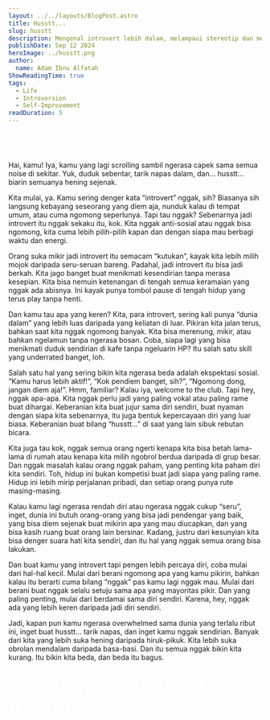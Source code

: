 ```yaml
---
layout: ../../layouts/BlogPost.astro
title: Husstt...
slug: husstt
description: Mengenal introvert lebih dalam, melampaui stereotip dan menemukan kekuatan dalam keheningan.
publishDate: Sep 12 2024
heroImage: ../husstt.png
author:
  name: Adam Ibnu Alfatah
ShowReadingTime: true
tags:
  - Life
  - Introversion
  - Self-Improvement
readDuration: 5
---
```

<h2 style="color:white;"> Husstt… </h2>

Hai, kamu! Iya, kamu yang lagi scrolling sambil ngerasa capek sama semua noise di sekitar. Yuk, duduk sebentar, tarik napas dalam, dan… husstt… biarin semuanya hening sejenak.

Kita mulai, ya. Kamu sering denger kata “introvert” nggak, sih? Biasanya sih langsung kebayang seseorang yang diem aja, nunduk kalau di tempat umum, atau cuma ngomong seperlunya. Tapi tau nggak? Sebenarnya jadi introvert itu nggak sekaku itu, kok. Kita nggak anti-sosial atau nggak bisa ngomong, kita cuma lebih pilih-pilih kapan dan dengan siapa mau berbagi waktu dan energi.

Orang suka mikir jadi introvert itu semacam “kutukan”, kayak kita lebih milih mojok daripada seru-seruan bareng. Padahal, jadi introvert itu bisa jadi berkah. Kita jago banget buat menikmati kesendirian tanpa merasa kesepian. Kita bisa nemuin ketenangan di tengah semua keramaian yang nggak ada abisnya. Ini kayak punya tombol pause di tengah hidup yang terus play tanpa henti.

Dan kamu tau apa yang keren? Kita, para introvert, sering kali punya “dunia dalam” yang lebih luas daripada yang keliatan di luar. Pikiran kita jalan terus, bahkan saat kita nggak ngomong banyak. Kita bisa merenung, mikir, atau bahkan ngelamun tanpa ngerasa bosan. Coba, siapa lagi yang bisa menikmati duduk sendirian di kafe tanpa ngeluarin HP? Itu salah satu skill yang underrated banget, loh.

Salah satu hal yang sering bikin kita ngerasa beda adalah ekspektasi sosial. “Kamu harus lebih aktif!”, “Kok pendiem banget, sih?”, “Ngomong dong, jangan diem aja!”. Hmm, familiar? Kalau iya, welcome to the club. Tapi hey, nggak apa-apa. Kita nggak perlu jadi yang paling vokal atau paling rame buat dihargai. Keberanian kita buat jujur sama diri sendiri, buat nyaman dengan siapa kita sebenarnya, itu juga bentuk kepercayaan diri yang luar biasa. Keberanian buat bilang “husstt…” di saat yang lain sibuk rebutan bicara.

Kita juga tau kok, nggak semua orang ngerti kenapa kita bisa betah lama-lama di rumah atau kenapa kita milih ngobrol berdua daripada di grup besar. Dan nggak masalah kalau orang nggak paham, yang penting kita paham diri kita sendiri. Toh, hidup ini bukan kompetisi buat jadi siapa yang paling rame. Hidup ini lebih mirip perjalanan pribadi, dan setiap orang punya rute masing-masing.

Kalau kamu lagi ngerasa rendah diri atau ngerasa nggak cukup “seru”, inget, dunia ini butuh orang-orang yang bisa jadi pendengar yang baik, yang bisa diem sejenak buat mikirin apa yang mau diucapkan, dan yang bisa kasih ruang buat orang lain bersinar. Kadang, justru dari kesunyian kita bisa denger suara hati kita sendiri, dan itu hal yang nggak semua orang bisa lakukan.

Dan buat kamu yang introvert tapi pengen lebih percaya diri, coba mulai dari hal-hal kecil. Mulai dari berani ngomong apa yang kamu pikirin, bahkan kalau itu berarti cuma bilang “nggak” pas kamu lagi nggak mau. Mulai dari berani buat nggak selalu setuju sama apa yang mayoritas pikir. Dan yang paling penting, mulai dari berdamai sama diri sendiri. Karena, hey, nggak ada yang lebih keren daripada jadi diri sendiri.

Jadi, kapan pun kamu ngerasa overwhelmed sama dunia yang terlalu ribut ini, inget buat husstt… tarik napas, dan inget kamu nggak sendirian. Banyak dari kita yang lebih suka hening daripada hiruk-pikuk. Kita lebih suka obrolan mendalam daripada basa-basi. Dan itu semua nggak bikin kita kurang. Itu bikin kita beda, dan beda itu bagus.

<h2 style="color:white;"> Cheers to the quiet souls. Kita nggak perlu teriak buat didengar. Kita cuma perlu jadi diri kita, dan itu udah cukup. </h2>
